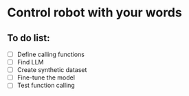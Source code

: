 # Control robot with your words


## To do list:

- [ ] Define calling functions
- [ ] Find LLM
- [ ] Create synthetic dataset
- [ ] Fine-tune the model
- [ ] Test function calling
